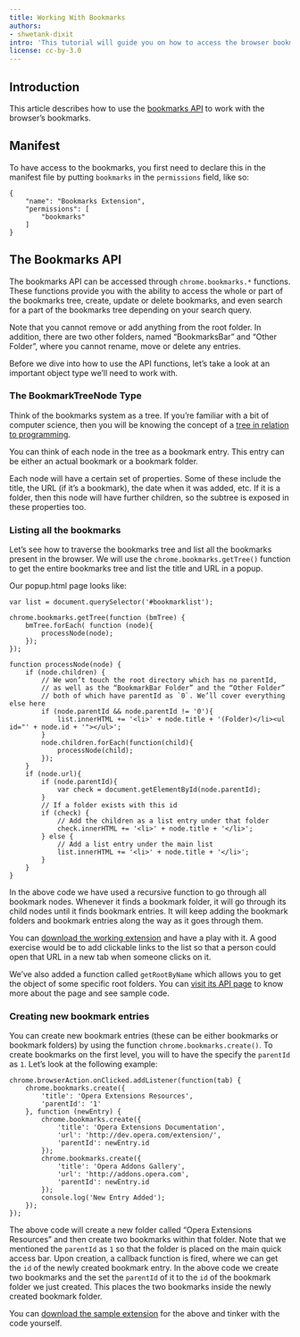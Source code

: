 ```yaml
---
title: Working With Bookmarks
authors:
- shwetank-dixit
intro: 'This tutorial will guide you on how to access the browser bookmarks in an extension.'
license: cc-by-3.0
---
```


## Introduction

This article describes how to use the [bookmarks API](https://developer.chrome.com/extensions/bookmarks) to work with the browser’s bookmarks.

## Manifest

To have access to the bookmarks, you first need to declare this in the manifest file by putting `bookmarks` in the `permissions` field, like so:

	{
		"name": "Bookmarks Extension",
		"permissions": [
			"bookmarks"
		]
	}

## The Bookmarks API

The bookmarks API can be accessed through `chrome.bookmarks.*` functions. These functions provide you with the ability to access the whole or part of the bookmarks tree, create, update or delete bookmarks, and even search for a part of the bookmarks tree depending on your search query.

Note that you cannot remove or add anything from the root folder. In addition, there are two other folders, named “BookmarksBar” and “Other Folder”, where you cannot rename, move or delete any entries.

Before we dive into how to use the API functions, let’s take a look at an important object type we’ll need to work with.

### The BookmarkTreeNode Type

Think of the bookmarks system as a tree. If you’re familiar with a bit of computer science, then you will be knowing the concept of a [tree in relation to programming](http://en.wikipedia.org/wiki/Tree_%28data_structure%29 ).

You can think of each node in the tree as a bookmark entry. This entry can be either an actual bookmark or a bookmark folder.

Each node will have a certain set of properties. Some of these include the title, the URL (if it’s a bookmark), the date when it was added, etc. If it is a folder, then this node will have further children, so the subtree is exposed in these properties too.

### Listing all the bookmarks

Let’s see how to traverse the bookmarks tree and list all the bookmarks present in the browser. We will use the `chrome.bookmarks.getTree()` function to get the entire bookmarks tree and list the title and URL in a popup.

Our popup.html page looks like:

	var list = document.querySelector('#bookmarklist');

	chrome.bookmarks.getTree(function (bmTree) {
		bmTree.forEach( function (node){
			processNode(node);
		});
	});

	function processNode(node) {
		if (node.children) {
			// We won’t touch the root directory which has no parentId,
			// as well as the “BookmarkBar Folder” and the “Other Folder”
			// both of which have parentId as `0`. We’ll cover everything else here
			if (node.parentId && node.parentId != '0'){
				list.innerHTML += '<li>' + node.title + '(Folder)</li><ul id="' + node.id + '"></ul>';
			}
			node.children.forEach(function(child){
				processNode(child);
			});
		}
		if (node.url){
			if (node.parentId){
				var check = document.getElementById(node.parentId);
			}
			// If a folder exists with this id
			if (check) {
				// Add the children as a list entry under that folder
				check.innerHTML += '<li>' + node.title + '</li>';
			} else {
				// Add a list entry under the main list
				list.innerHTML += '<li>' + node.title + '</li>';
			}
		}
	}

In the above code we have used a recursive function to go through all bookmark nodes. Whenever it finds a bookmark folder, it will go through its child nodes until it finds bookmark entries. It will keep adding the bookmark folders and bookmark entries along the way as it goes through them.

You can [download the working extension](/extensions/extension-samples/bookmarks-api-1.nex) and have a play with it. A good exercise would be to add clickable links to the list so that a person could open that URL in a new tab when someone clicks on it.

We’ve also added a function called `getRootByName` which allows you to get the object of some specific root folders. You can [visit its API page](/extensions/getrootbyname/) to know more about the page and see sample code.

### Creating new bookmark entries

You can create new bookmark entries (these can be either bookmarks or bookmark folders) by using the function `chrome.bookmarks.create()`. To create bookmarks on the first level, you will to have the specify the `parentId` as `1`. Let’s look at the following example:

	chrome.browserAction.onClicked.addListener(function(tab) {
		chrome.bookmarks.create({
			'title': 'Opera Extensions Resources',
			'parentId': '1'
		}, function (newEntry) {
			chrome.bookmarks.create({
				'title': 'Opera Extensions Documentation',
				'url': 'http://dev.opera.com/extension/',
				'parentId': newEntry.id
			});
			chrome.bookmarks.create({
				'title': 'Opera Addons Gallery',
				'url': 'http://addons.opera.com',
				'parentId': newEntry.id
			});
			console.log('New Entry Added');
		});
	});

The above code will create a new folder called “Opera Extensions Resources” and then create two bookmarks within that folder. Note that we mentioned the `parentId` as `1` so that the folder is placed on the main quick access bar. Upon creation, a callback function is fired, where we can get the `id` of the newly created bookmark entry. In the above code we create two bookmarks and the set the `parentId` of it to the `id` of the bookmark folder we just created. This places the two bookmarks inside the newly created bookmark folder.

You can [download the sample extension](/extensions/extension-samples/bookmarks-api-2.nex) for the above and tinker with the code yourself.
